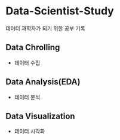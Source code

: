# Data-Scientist-Study
데이터 과학자가 되기 위한 공부 기록

## Data Chrolling 
- 데이터 수집 

## Data Analysis(EDA)
- 데이터 분석

## Data Visualization
- 데이터 시각화

